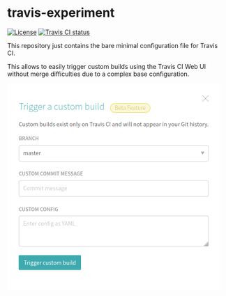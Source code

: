 # travis-experiment

[![License](https://img.shields.io/github/license/damienflament/travis-experiment)](https://github.com/damienflament/travis-experiment/blob/master/LICENSE)
[![Travis CI status](https://img.shields.io/travis/com/damienflament/travis-experiment)](https://travis-ci.com/damienflament/travis-experiment)

This repository just contains the bare minimal configuration file for Travis CI.

This allows to easily trigger custom builds using the Travis CI Web UI without
merge difficulties due to a complex base configuration.

![Travis CI trigger custom build](Travis_CI_trigger_custom_build.png)
